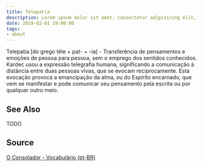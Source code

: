 ```yaml
---
title: Telepatia
description: Lorem ipsum dolor sit amet, consectetur adipisicing elit, sed do eiusmod tempor incididunt ut labore et dolore magna aliqua.  TODO
date: 2019-02-01 19:00:00
tags:
- about
---
```


Telepatia [do grego têle + pat- + -ia] - Transferência de pensamentos e emoções de pessoa para pessoa, sem o emprego dos sentidos conhecidos. Kardec usou a expressão telegrafia humana, significando a comunicação à distância entre duas pessoas vivas, que se evocam reciprocamente. Esta evocação provoca a emancipação da alma, ou do Espírito encarnado, que vem se manifestar e pode comunicar seu pensamento pela escrita ou por qualquer outro meio.

## See Also
TODO

## Source
[O Consolador - Vocabulário (pt-BR)](http://www.oconsolador.com.br/linkfixo/vocabulario/principal.html)
